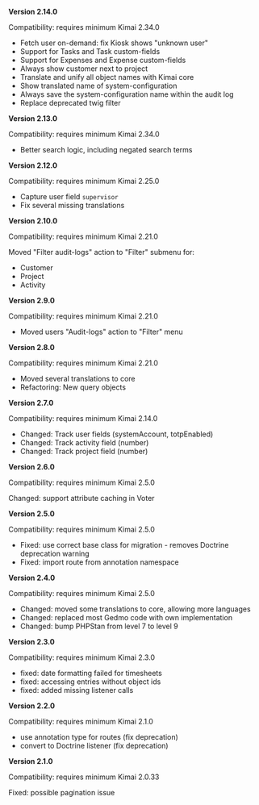 **Version 2.14.0**

Compatibility: requires minimum Kimai 2.34.0

- Fetch user on-demand: fix Kiosk shows "unknown user"
- Support for Tasks and Task custom-fields
- Support for Expenses and Expense custom-fields
- Always show customer next to project
- Translate and unify all object names with Kimai core
- Show translated name of system-configuration
- Always save the system-configuration name within the audit log
- Replace deprecated twig filter

**Version 2.13.0**

Compatibility: requires minimum Kimai 2.34.0

- Better search logic, including negated search terms

**Version 2.12.0**

Compatibility: requires minimum Kimai 2.25.0

- Capture user field `supervisor`
- Fix several missing translations

**Version 2.10.0**

Compatibility: requires minimum Kimai 2.21.0

Moved "Filter audit-logs" action to "Filter" submenu for:
- Customer
- Project
- Activity

**Version 2.9.0**

Compatibility: requires minimum Kimai 2.21.0

- Moved users "Audit-logs" action to "Filter" menu

**Version 2.8.0**

Compatibility: requires minimum Kimai 2.21.0

- Moved several translations to core
- Refactoring: New query objects

**Version 2.7.0**

Compatibility: requires minimum Kimai 2.14.0

- Changed: Track user fields (systemAccount, totpEnabled)
- Changed: Track activity field (number)
- Changed: Track project field (number)

**Version 2.6.0**

Compatibility: requires minimum Kimai 2.5.0

Changed: support attribute caching in Voter

**Version 2.5.0**

Compatibility: requires minimum Kimai 2.5.0

- Fixed: use correct base class for migration - removes Doctrine deprecation warning
- Fixed: import route from annotation namespace

**Version 2.4.0**

Compatibility: requires minimum Kimai 2.5.0

- Changed: moved some translations to core, allowing more languages
- Changed: replaced most Gedmo code with own implementation
- Changed: bump PHPStan from level 7 to level 9

**Version 2.3.0**

Compatibility: requires minimum Kimai 2.3.0

- fixed: date formatting failed for timesheets
- fixed: accessing entries without object ids
- fixed: added missing listener calls

**Version 2.2.0**

Compatibility: requires minimum Kimai 2.1.0

- use annotation type for routes (fix deprecation)
- convert to Doctrine listener (fix deprecation)

**Version 2.1.0**

Compatibility: requires minimum Kimai 2.0.33

Fixed: possible pagination issue

